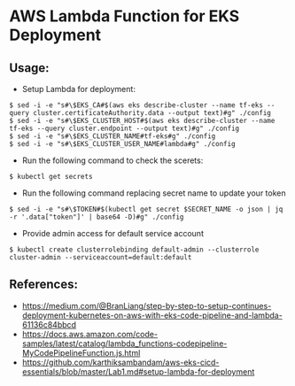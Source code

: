 # AWS Lambda Function for EKS Deployment

## Usage:

- Setup Lambda for deployment:
```
$ sed -i -e "s#\$EKS_CA#$(aws eks describe-cluster --name tf-eks --query cluster.certificateAuthority.data --output text)#g" ./config
$ sed -i -e "s#\$EKS_CLUSTER_HOST#$(aws eks describe-cluster --name tf-eks --query cluster.endpoint --output text)#g" ./config
$ sed -i -e "s#\$EKS_CLUSTER_NAME#tf-eks#g" ./config
$ sed -i -e "s#\$EKS_CLUSTER_USER_NAME#lambda#g" ./config
```

- Run the following command to check the scerets:
```
$ kubectl get secrets
```

- Run the following command replacing secret name to update your token
```
$ sed -i -e "s#\$TOKEN#$(kubectl get secret $SECRET_NAME -o json | jq -r '.data["token"]' | base64 -D)#g" ./config
```

- Provide admin access for default service account
```
$ kubectl create clusterrolebinding default-admin --clusterrole cluster-admin --serviceaccount=default:default
```

## References:
- https://medium.com/@BranLiang/step-by-step-to-setup-continues-deployment-kubernetes-on-aws-with-eks-code-pipeline-and-lambda-61136c84bbcd
- https://docs.aws.amazon.com/code-samples/latest/catalog/lambda_functions-codepipeline-MyCodePipelineFunction.js.html
- https://github.com/karthiksambandam/aws-eks-cicd-essentials/blob/master/Lab1.md#setup-lambda-for-deployment

